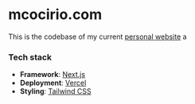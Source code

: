 # mcocirio.com

This is the codebase of my current [personal website](https://mcocirio.com) a

### Tech stack

- **Framework**: [Next.js](https://nextjs.org/)
- **Deployment**: [Vercel](https://vercel.com)
- **Styling**: [Tailwind CSS](https://tailwindcss.com/)
